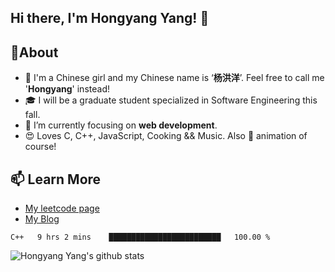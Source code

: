 ## Hi there, I'm Hongyang Yang! 👋

<!--

Here are some ideas to get you started:

- 🔭 I’m currently working on ...
- 🌱 I’m currently learning ...
- 👯 I’m looking to collaborate on ...
- 🤔 I’m looking for help with ...
- 💬 Ask me about ...
- 📫 How to reach me: ...
- 😄 Pronouns: ...
- ⚡ Fun fact: ...d
-->
## 🚀About
* 👩 I'm a Chinese girl and my Chinese name is ‘**杨洪洋**’. Feel free to call me '**Hongyang**' instead!
* 🎓 I will be a graduate student specialized in Software Engineering this fall.
* 👀 I’m currently focusing on **web development**.
* 😍 Loves C, C++, JavaScript, Cooking && Music. Also 💖 animation of course!


## 📫 Learn More
* [My leetcode page](https://leetcode-cn.com/u/hongyang-yang/)
* [My Blog](https://yanghongyang.github.io/)

<!--START_SECTION:waka-->
```text
C++   9 hrs 2 mins    █████████████████████████   100.00 %
```
<!--END_SECTION:waka-->

![Hongyang Yang's github stats](https://github-readme-stats.vercel.app/api?username=yanghongyang&show_icons=true&title_color=fff&icon_color=018eff&text_color=ECECEC&bg_color=000000)
